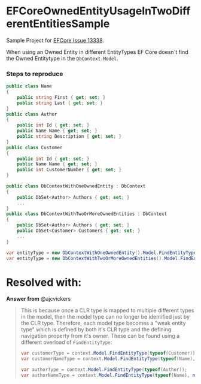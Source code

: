 # EFCoreOwnedEntityUsageInTwoDifferentEntitiesSample

Sample Project for [EFCore Issue 13338](https://github.com/aspnet/EntityFrameworkCore/issues/13338).

When using an Owned Entity in different EntityTypes EF Core doesn´t find the Owned Entitytype in the `DbContext.Model`.

### Steps to reproduce
```csharp
public class Name
{
    public string First { get; set; }
    public string Last { get; set; }
}
public class Author
{
    public int Id { get; set; }
    public Name Name { get; set; }
    public string Description { get; set; }
}
public class Customer
{
    public int Id { get; set; }
    public Name Name { get; set; }
    public int CustomerNumber { get; set; }
}
```

```csharp
public class DbContextWithOneOwnedEntity : DbContext
{
    public DbSet<Author> Authors { get; set; }
    ...
}
public class DbContextWithTwoOrMoreOwnedEntities : DbContext
{
    public DbSet<Author> Authors { get; set; }
    public DbSet<Customer> Customers { get; set; }
    ...
}
```

```csharp
var entityType = new DbContextWithOneOwnedEntity().Model.FindEntityType(typeof(Name)); // works
var entityType = new DbContextWithTwoOrMoreOwnedEntities().Model.FindEntityType(typeof(Name)); // entityType is null
```

# Resolved with:
 **Answer from** @ajcvickers
> This is because once a CLR type is mapped to multiple different types in the model, then the model type can no longer be identified just by the CLR type. Therefore, each model type becomes a "weak entity type" which is defined by both it's CLR type and the defining navigation property from it's owner. These can be found using a different overload of `FindEntityType`:
> 
> ```cs
> var customerType = context.Model.FindEntityType(typeof(Customer));
> var customerNameType = context.Model.FindEntityType(typeof(Name), nameof(Customer.Name), customerType);
> 
> var authorType = context.Model.FindEntityType(typeof(Author));
> var authorNameType = context.Model.FindEntityType(typeof(Name), nameof(Author.Name), authorType);
> ```
